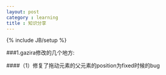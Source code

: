 ```yaml
---
layout: post
category : learning
title : 知识分享
---
```

{% include JB/setup %}

###1.gazira修改的几个地方:

####（1）修复了拖动元素的父元素的position为fixed时候的bug












































